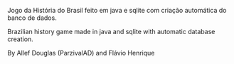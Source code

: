 Jogo da História do Brasil feito em java e sqlite com criação automática do banco de dados.

Brazilian history game made in java and sqlite with automatic database creation.

By Allef Douglas (ParzivalAD) and Flávio Henrique
